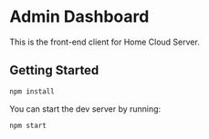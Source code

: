 # Admin Dashboard

This is the front-end client for Home Cloud Server.

## Getting Started

```bash
npm install
```

You can start the dev server by running:

```bash
npm start
```
